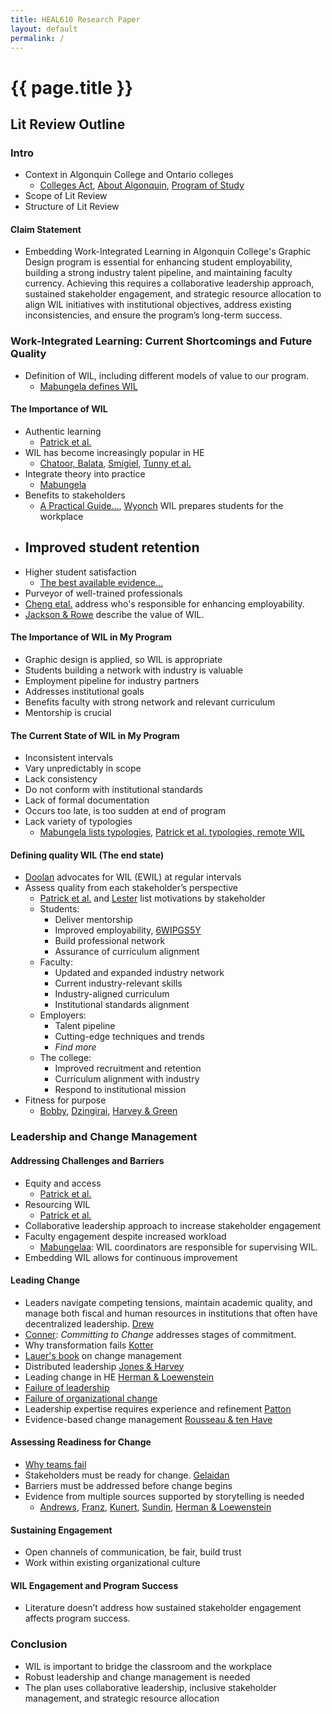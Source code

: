 ```yaml
---
title: HEAL610 Research Paper
layout: default
permalink: /
---
```


# {{ page.title }}

## Lit Review Outline

### Intro
-   Context in Algonquin College and Ontario colleges
    -   [Colleges Act](./sources/JAKUFKT3.html), [About Algonquin](./sources/UHF5TLS8.html), [Program of Study](./sources/S8FNDBA5.html)
-   Scope of Lit Review
-   Structure of Lit Review

#### Claim Statement

-   Embedding Work-Integrated Learning in Algonquin College's Graphic Design program is essential for enhancing student employability, building a strong industry talent pipeline, and maintaining faculty currency. Achieving this requires a collaborative leadership approach, sustained stakeholder engagement, and strategic resource allocation to align WIL initiatives with institutional objectives, address existing inconsistencies, and ensure the program’s long-term success.

### Work-Integrated Learning: Current Shortcomings and Future Quality

-   Definition of WIL, including different models of value to our program.
    -   [Mabungela defines WIL](./sources/6WIPGS5Y.html)

#### The Importance of WIL

-   Authentic learning
    -   [Patrick et al.](./sources/C4HYE3S8.html)
-   WIL has become increasingly popular in HE
    -   [Chatoor, Balata](./sources/U9T9SRI3.html), [Smigiel](./sources/2KXV4YW2.html), [Tunny et al.](./source/72YNM2MS.html)
-   Integrate theory into practice
    -   [Mabungela](./sources/6WIPGS5Y.html)
-   Benefits to stakeholders
    -   [A Practical Guide…](./sources/RJJ2VIHE.html), [Wyonch](./sources/Y95URUAX.html) WIL prepares students for the workplace
-   Improved student retention
    -   
-   Higher student satisfaction
    -   [The best available evidence…](./sources/MZKYTB4J.html)
-   Purveyor of well-trained professionals 
-   [Cheng etal.](./sources/GIWCZV87.html) address who's responsible for enhancing employability.
-   [Jackson & Rowe](./sources/UVSCWYCT.html) describe the value of WIL.

#### The Importance of WIL in My Program

-   Graphic design is applied, so WIL is appropriate
-   Students building a network with industry is valuable
-   Employment pipeline for industry partners
-   Addresses institutional goals
-   Benefits faculty with strong network and relevant curriculum
-   Mentorship is crucial

#### The Current State of WIL in My Program

-   Inconsistent intervals
-   Vary unpredictably in scope
-   Lack consistency
-   Do not conform with institutional standards
-   Lack of formal documentation
-   Occurs too late, is too sudden at end of program
-   Lack variety of typologies
    -   [Mabungela lists typologies](./sources/6WIPGS5Y.html), [Patrick et al. typologies, remote WIL](./sources/C4HYE3S8.html)

#### Defining quality WIL (The end state)

-   [Doolan](./sources/XE5Z43JC.html) advocates for WIL (EWIL) at regular intervals
-   Assess quality from each stakeholder’s perspective
    -   [Patrick et al.](./sources/C4HYE3S8.html) and [Lester](./sources/YJGWCDFQ.html) list motivations by stakeholder
    -   Students:
        -   Deliver mentorship
        -   Improved employability, [6WIPGS5Y](.sources/6WIPGS5Y.html)
        -   Build professional network
        -   Assurance of curriculum alignment
    -   Faculty:
        -   Updated and expanded industry network
        -   Current industry-relevant skills
        -   Industry-aligned curriculum
        -   Institutional standards alignment
    -   Employers:
        -   Talent pipeline
        -   Cutting-edge techniques and trends
        -   *Find more*
    -   The college:
        -   Improved recruitment and retention
        -   Curriculum alignment with industry
        -   Respond to institutional mission
-   Fitness for purpose
    -   [Bobby](./sources/8HV44DK7.html), [Dzingirai](./sources/ZHBVYAE7.html), [Harvey & Green](./sources/75YNKWXH.html)

### Leadership and Change Management

#### Addressing Challenges and Barriers

-   Equity and access
    -   [Patrick et al.](./sources/C4HYE3S8.html)
-   Resourcing WIL
    -   [Patrick et al.](./sources/C4HYE3S8.html)
-   Collaborative leadership approach to increase stakeholder engagement
-   Faculty engagement despite increased workload
    -   [Mabungelaa](.sources/6WIPGS5Y.html): WIL coordinators are responsible for supervising WIL.
-   Embedding WIL allows for continuous improvement

#### Leading Change

-   Leaders navigate competing tensions, maintain academic quality, and manage both fiscal and human resources in institutions that often have decentralized leadership. [Drew](./sources/G7FREG65.html)
-   [Conner](./sources/2JVLKKGI.html): *Committing to Change* addresses stages of commitment.
-   Why transformation fails [Kotter](./sources/BQ6N2JZM.html)
-   [Lauer's book](./sources/YT6833MG.html) on change management
-   Distributed leadership [Jones & Harvey](http://localhost:4003/HEAL610/sources/NBVPIXZN.html)
-   Leading change in HE [Herman & Loewenstein](./sources/T8F6NK4H.html)
-   [Failure of leadership](./sources/TSKPHE84.html)
-   [Failure of organizational change](./sources/S4XP48EV.html)
-   Leadership expertise requires experience and refinement [Patton](./sources/CMQJP5Y6.html)
-   Evidence-based change management [Rousseau & ten Have](./sources/UTY22PF8.html)

#### Assessing Readiness for Change

-   [Why teams fail](./sources/BZE7F32V.html)
-   Stakeholders must be ready for change. [Gelaidan](./sources/HT9UF9K5.html)
-   Barriers must be addressed before change begins
-   Evidence from multiple sources supported by storytelling is needed
    -   [Andrews](./sources/EURWC4MD.html), [Franz](./sources/WG4T76XP.html), [Kunert](./sources/4LKRXEDS.html), [Sundin](./sources/LRS6IDJG.html), [Herman & Loewenstein](./sources/T8F6NK4H.html)

#### Sustaining Engagement

-   Open channels of communication, be fair, build trust
-   Work within existing organizational culture

#### WIL Engagement and Program Success

-   Literature doesn’t address how sustained stakeholder engagement affects program success.

### Conclusion

-   WIL is important to bridge the classroom and the workplace
-   Robust leadership and change management is needed
-   The plan uses collaborative leadership, inclusive stakeholder management, and strategic resource allocation